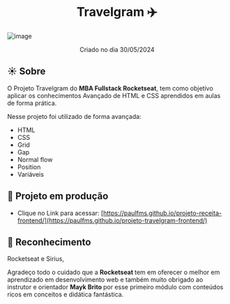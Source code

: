 <h1 align="center"> Travelgram ✈️ </h1>

![image](https://github.com/paulfms/projeto-travelgram-frontend/assets/15272145/19ff32f6-9993-4016-ba45-93a2c2ef3dea)


<p align="center"> Criado no dia 30/05/2024 </p>

## ☀️ Sobre
O Projeto Travelgram do <b>MBA Fullstack Rocketseat</b>, tem como objetivo aplicar os conhecimentos Avançado de HTML e CSS aprendidos em aulas de forma prática.

Nesse projeto foi utilizado de forma avançada:
- HTML
- CSS
- Grid
- Gap
- Normal flow
- Position
- Variáveis

## 🔗 Projeto em produção

- Clique no Link para acessar: [https://paulfms.github.io/projeto-receita-frontend/](https://paulfms.github.io/projeto-travelgram-frontend/)


## 🎉 Reconhecimento

Rocketseat e Sirius,

Agradeço todo o cuidado que a <b> Rocketseat </b> tem em oferecer o melhor em aprendizado em desenvolvimento web e também muito obrigado ao instrutor e orientador <b> Mayk Brito </b> por esse primeiro módulo com conteúdos ricos em conceitos e didática fantástica.
